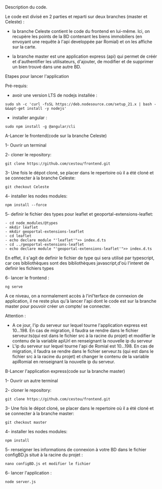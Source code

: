 Description du code.

Le code est divisé en 2 parties et reparti sur deux branches (master et Celeste) : 

- la branche Celeste contient le code du frontend en lui-même. Ici, on recupère les points de la BD contenant les biens immobiliers (en envoyant une requête à l'api developpée par Romial) et on les affiche sur la carte. 
  
- la branche master est une application express (api) qui permet de créér et d'authentifier les utilisateurs, d'ajouter, de modifier et de supprimer un bien trouvé dans une autre BD.

Etapes pour lancer l'application

Pré-requis:
   - avoir une version LTS de nodejs installée :
     
  	sudo sh -c 'curl -fsSL https://deb.nodesource.com/setup_21.x | bash - &&apt-get install -y nodejs'
   
   - installer angular :
     
  	sudo npm install -g @angular/cli


A-Lancer le frontend(code sur la branche Celeste)

1- Ouvrir un terminal

2- cloner le repository: 
	
 	git clone https://github.com/cestou/frontend.git		

3- Une fois le dépot cloné, se placer dans le repertoire où il a été cloné et se connecter à la branche Celeste: 
	
 	git checkout Celeste

4- installer les nodes modules: 
	
 	npm install --force

5- definir le fichier des types pour leaflet et geoportal-extensions-leaflet:

    - cd node_modules/@types
    - mkdir leaflet
    - mkdir geoportal-extensions-leaflet
    - cd leaflet
    - echo declare module "'leaflet'">> index.d.ts
    - cd ../geoportal-extensions-leaflet
    - echo declare module "'geoportal-extensions-leaflet'">> index.d.ts
		
  En effet, il s'agit de definir le fichier de type qui sera utilisé par typescript, car ces bibliothèques sont des bibliothèques javascript,d'où l'interet de definir les fichiers types
  
6- lancer le frontend : 

	ng serve

A ce niveau, on a normalement accès à l'inl'terface de connexion de application, il ne reste plus qu'à lancer l'api dont le code est sur la branche master pour pouvoir créer un compte/ se connecter.

Attention : 
- A ce jour, l'ip du serveur sur lequel tourne l'application express est 10.*.*.198. En cas de migration, il faudra se rendre dans le fichier serveur.ts(qui est dans le fichier src à la racine du projet) et modifier le contenu de la variable apiUrl en renseignant la nouvelle ip du serveur
- L'ip du serveur sur lequel tourne l'api de Romial est 10.*.*.198. En cas de migration, il faudra se rendre dans le fichier serveur.ts (qui est dans le fichier src à la racine du projet) et changer le contenu de la variable apiRomial en renseignant la nouvelle ip du serveur.


B-Lancer l'application express(code sur la branche master)

1- Ouvrir un autre terminal

2- cloner le repository: 

	git clone https://github.com/cestou/frontend.git		

3- Une fois le dépot cloné, se placer dans le repertoire où il a été cloné et se connecter à la branche master: 

	git checkout master

4- installer les nodes modules: 

	npm install 

5- renseigner les informations de connexion à votre BD dans le fichier configBD.js situé à la racine du projet : 

	nano configBD.js et modifier le fichier

6- lancer l'application : 

	node server.js


